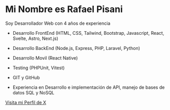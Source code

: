 # Mi Nombre es Rafael Pisani

Soy Desarrollador Web con 4 años de experiencia

* Desarrollo FrontEnd (HTML, CSS, Tailwind, Bootstrap, Javascript, React, Svelte, Astro, Next.js)

* Desarrollo BackEnd (Node.js, Express, PHP, Laravel, Python)

* Desarrollo Movil (React Native)

* Testing (PHPUnit, Vitest)

* GIT y GitHub

* Experiencia en Desarrollo e implementación de API, manejo de bases de datos SQL y NoSQL

[Visita mi Perfil de X](https://twitter.com/reactive_end)
